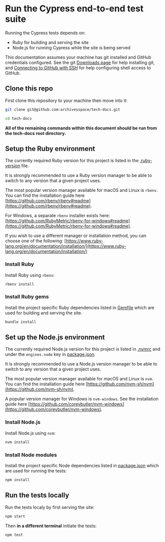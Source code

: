 # Run the Cypress end-to-end test suite

Running the Cypress tests depends on:

- Ruby for building and serving the site
- Node.js for running Cypress while the site is being served

This documentation assumes your machine has git installed and GitHub credentials configured. See the git [Downloads page](https://git-scm.com/downloads) for help installing git, and [Connecting to GitHub with SSH](https://docs.github.com/en/authentication/connecting-to-github-with-ssh) for help configuring shell access to GitHub.

## Clone this repo

First clone this repository to your machine then move into it:

```sh
git clone git@github.com:archivesspace/tech-docs.git

cd tech-docs
```

**All of the remaining commands within this document should be run from the tech-docs root directory.**

## Setup the Ruby environment

The currently required Ruby version for this project is listed in the [.ruby-version](./.ruby-version) file.

It is strongly recommended to use a Ruby version manager to be able to switch to any version that a given project uses.

The most popular version manager available for macOS and Linux is `rbenv`. You can find the installation guide here [https://github.com/rbenv/rbenv#readme](https://github.com/rbenv/rbenv#readme).

For Windows, a separate `rbenv` installer exists here: [https://github.com/RubyMetric/rbenv-for-windows#readme](https://github.com/RubyMetric/rbenv-for-windows#readme).

If you wish to use a different manager or installation method, you can choose one of the following: [https://www.ruby-lang.org/en/documentation/installation/](https://www.ruby-lang.org/en/documentation/installation/)

### Install Ruby

Install Ruby using `rbenv`:

```sh
rbenv install
```

### Install Ruby gems

Install the project specific Ruby dependencies listed in [Gemfile](./Gemfile) which are used for building and serving the site.

```sh
bundle install
```

## Set up the Node.js environment

The currently required Node.js version for this project is listed in [.nvmrc](./.nvmrc) and under the `engines.node` key in [package.json](./package.json).

It is strongly recommended to use a Node.js version manager to be able to switch to any version that a given project uses.

The most popular version manager available for macOS and Linux is `nvm`. You can find the installation guide here [https://github.com/nvm-sh/nvm](https://github.com/nvm-sh/nvm).

A popular version manager for Windows is `nvm-windows`. See the installation guide here [https://github.com/coreybutler/nvm-windows](https://github.com/coreybutler/nvm-windows).

### Install Node.js

Install Node.js using `nvm`:

```sh
nvm install
```

### Install Node modules

Install the project specific Node dependencies listed in [package.json](./package.json) which are used for running the tests:

```sh
npm install
```

## Run the tests locally

Run the tests localy by first serving the site:

```sh
npm start
```

Then **in a different terminal** initiate the tests:

```sh
npm test
```

